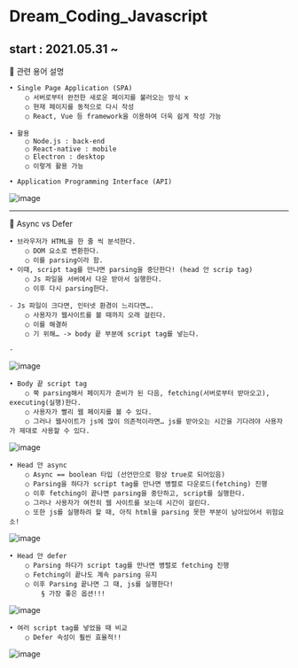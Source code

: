 # Dream_Coding_Javascript

## start : 2021.05.31 ~ 

 🥙 관련 용어 설명

	• Single Page Application (SPA)
		○ 서버로부터 완전한 새로운 페이지를 불러오는 방식 x
		○ 현재 페이지를 동적으로 다시 작성
		○ React, Vue 등 framework을 이용하여 더욱 쉽게 작성 가능

	• 활용
		○ Node.js : back-end
		○ React-native : mobile
		○ Electron : desktop
		○ 이렇게 활용 가능

	• Application Programming Interface (API)
![image](https://user-images.githubusercontent.com/47622991/121137825-0aec0900-c872-11eb-8d6a-930205e9f667.png)

----------------------------------------

🥣 Async vs Defer

	• 브라우저가 HTML을 한 줄 씩 분석한다.
		○ DOM 요소로 변환한다.
		○ 이를 parsing이라 함.
	• 이때, script tag를 만나면 parsing을 중단한다! (head 안 scrip tag)
		○ Js 파일을 서버에서 다운 받아서 실행한다.
		○ 이후 다시 parsing한다.
		
	- Js 파일이 크다면, 인터넷 환경이 느리다면….
		○ 사용자가 웹사이트를 볼 때까지 오래 걸린다.
		○ 이를 해결하
		○ 기 위해… -> body 끝 부분에 script tag를 넣는다.

	- 
![image](https://user-images.githubusercontent.com/47622991/121137866-1808f800-c872-11eb-8a7f-822ddcaf799d.png)

	• Body 끝 script tag
		○ 쭉 parsing해서 페이지가 준비가 된 다음, fetching(서버로부터 받아오고), executing(실행)한다.
		○ 사용자가 빨리 웹 페이지를 볼 수 있다.
		○ 그러나 웹사이트가 js에 많이 의존적이라면… js를 받아오는 시간을 기다려야 사용자가 제대로 사용할 수 있다.
![image](https://user-images.githubusercontent.com/47622991/121137949-2eaf4f00-c872-11eb-9016-c7abb3936120.png)

	• Head 안 async
		○ Async == boolean 타입 (선언만으로 항상 true로 되어있음)
		○ Parsing을 하다가 script tag를 만나면 병렬로 다운로드(fetching) 진행
		○ 이후 fetching이 끝나면 parsing을 중단하고, script를 실행한다.
		○ 그러나 사용자가 여전히 웹 사이트를 보는데 시간이 걸린다.
		○ 또한 js를 실행하려 할 때, 아직 html을 parsing 못한 부분이 남아있어서 위험요소!
![image](https://user-images.githubusercontent.com/47622991/121137974-35d65d00-c872-11eb-9821-c959577947a9.png)

	• Head 안 defer
		○ Parsing 하다가 script tag를 만나면 병렬로 fetching 진행
		○ Fetching이 끝나도 계속 parsing 유지
		○ 이후 Parsing 끝나면 그 때, js를 실행한다!
			§ 가장 좋은 옵션!!!
![image](https://user-images.githubusercontent.com/47622991/121137996-3a027a80-c872-11eb-9634-6aa8d9218ebc.png)

	• 여러 script tag를 넣었을 때 비교
		○ Defer 속성이 훨씬 효율적!!
![image](https://user-images.githubusercontent.com/47622991/121138010-3ec72e80-c872-11eb-8056-e07c0ba491da.png)



